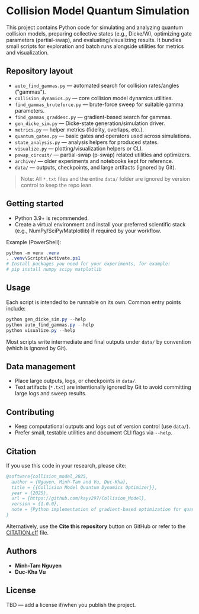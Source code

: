 # Collision Model Quantum Simulation

This project contains Python code for simulating and analyzing quantum collision models, preparing collective states (e.g., Dicke/W), optimizing gate parameters (partial-swap), and evaluating/visualizing results. It bundles small scripts for exploration and batch runs alongside utilities for metrics and visualization.

## Repository layout

- `auto_find_gammas.py` — automated search for collision rates/angles ("gammas").
- `collision_dynamics.py` — core collision model dynamics utilities.
- `find_gammas_bruteforce.py` — brute-force sweep for suitable gamma parameters.
- `find_gammas_graddesc.py` — gradient-based search for gammas.
- `gen_dicke_sim.py` — Dicke-state generation/simulation driver.
- `metrics.py` — helper metrics (fidelity, overlaps, etc.).
- `quantum_gates.py` — basic gates and operators used across simulations.
- `state_analysis.py` — analysis helpers for produced states.
- `visualize.py` — plotting/visualization helpers or CLI.
- `pswap_circuit/` — partial-swap (p-swap) related utilities and optimizers.
- `archive/` — older experiments and notebooks kept for reference.
- `data/` — outputs, checkpoints, and large artifacts (ignored by Git).

> Note: All `*.txt` files and the entire `data/` folder are ignored by version control to keep the repo lean.

## Getting started

- Python 3.9+ is recommended.
- Create a virtual environment and install your preferred scientific stack (e.g., NumPy/SciPy/Matplotlib) if required by your workflow.

Example (PowerShell):

```powershell
python -m venv .venv
. .venv\Scripts\Activate.ps1
# Install packages you need for your experiments, for example:
# pip install numpy scipy matplotlib
```

## Usage

Each script is intended to be runnable on its own. Common entry points include:

```powershell
python gen_dicke_sim.py --help
python auto_find_gammas.py --help
python visualize.py --help
```

Most scripts write intermediate and final outputs under `data/` by convention (which is ignored by Git).

## Data management

- Place large outputs, logs, or checkpoints in `data/`.
- Text artifacts (`*.txt`) are intentionally ignored by Git to avoid committing large logs and sweep results.

## Contributing

- Keep computational outputs and logs out of version control (use `data/`).
- Prefer small, testable utilities and document CLI flags via `--help`.

## Citation

If you use this code in your research, please cite:

```bibtex
@software{collision_model_2025,
  author = {Nguyen, Minh-Tam and Vu, Duc-Kha},
  title = {{Collision Model Quantum Dynamics Optimizer}},
  year = {2025},
  url = {https://github.com/kayv297/Collision_Model},
  version = {1.0.0},
  note = {Python implementation of gradient-based optimization for quantum collision model parameters using L-BFGS-B}
}
```

Alternatively, use the **Cite this repository** button on GitHub or refer to the [CITATION.cff](CITATION.cff) file.

## Authors

- **Minh-Tam Nguyen**
- **Duc-Kha Vu**

## License

TBD — add a license if/when you publish the project.
